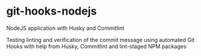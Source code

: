 # git-hooks-nodejs
NodeJS application with Husky and Commitlint

Testing linting and verification of the commit message using automated Git Hooks with help from Husky, Commitlint and lint-staged NPM packages
